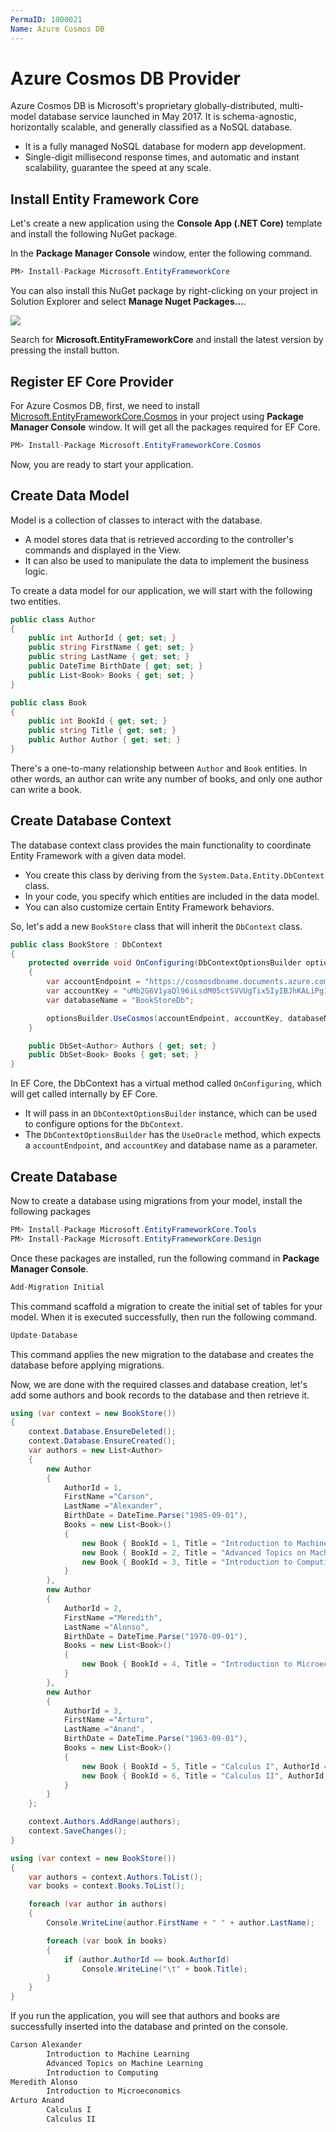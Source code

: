 ```yaml
---
PermaID: 1000021
Name: Azure Cosmos DB
---
```


# Azure Cosmos DB Provider

Azure Cosmos DB is Microsoft's proprietary globally-distributed, multi-model database service launched in May 2017. It is schema-agnostic, horizontally scalable, and generally classified as a NoSQL database.

 - It is a fully managed NoSQL database for modern app development. 
 - Single-digit millisecond response times, and automatic and instant scalability, guarantee the speed at any scale.

## Install Entity Framework Core

Let's create a new application using the **Console App (.NET Core)** template and install the following NuGet package. 

In the **Package Manager Console** window, enter the following command.

```csharp
PM> Install-Package Microsoft.EntityFrameworkCore
```

You can also install this NuGet package by right-clicking on your project in Solution Explorer and select **Manage Nuget Packages...**. 

<img src="images/cosmos-1.png">

Search for **Microsoft.EntityFrameworkCore** and install the latest version by pressing the install button.

## Register EF Core Provider

For Azure Cosmos DB, first, we need to install [Microsoft.EntityFrameworkCore.Cosmos](https://www.nuget.org/packages/Microsoft.EntityFrameworkCore.Cosmos) in your project using **Package Manager Console** window. It will get all the packages required for EF Core.

```csharp
PM> Install-Package Microsoft.EntityFrameworkCore.Cosmos
```

Now, you are ready to start your application.

## Create Data Model
 
Model is a collection of classes to interact with the database.

 - A model stores data that is retrieved according to the controller's commands and displayed in the View.
 - It can also be used to manipulate the data to implement the business logic.

To create a data model for our application, we will start with the following two entities.

```csharp
public class Author
{
    public int AuthorId { get; set; }
    public string FirstName { get; set; }
    public string LastName { get; set; }
    public DateTime BirthDate { get; set; }
    public List<Book> Books { get; set; }
}

public class Book
{
    public int BookId { get; set; }
    public string Title { get; set; }
    public Author Author { get; set; }
}
```

There's a one-to-many relationship between `Author` and `Book` entities. In other words, an author can write any number of books, and only one author can write a book.

## Create Database Context

The database context class provides the main functionality to coordinate Entity Framework with a given data model. 

 - You create this class by deriving from the `System.Data.Entity.DbContext` class. 
 - In your code, you specify which entities are included in the data model. 
 - You can also customize certain Entity Framework behaviors. 

So, let's add a new `BookStore` class that will inherit the `DbContext` class.

```csharp
public class BookStore : DbContext
{
    protected override void OnConfiguring(DbContextOptionsBuilder optionsBuilder)
    {
        var accountEndpoint = "https://cosmosdbname.documents.azure.com:443/";
        var accountKey = "uMb2G6V1yaQl96iLsdM05ctSVVUgTix5IyIBJhKALiPg10ZtdeTNxhsyJhNv9jQrlTlb6KEYKdDZcEs5HRoZKQ==";
        var databaseName = "BookStoreDb";

        optionsBuilder.UseCosmos(accountEndpoint, accountKey, databaseName);
    }

    public DbSet<Author> Authors { get; set; }
    public DbSet<Book> Books { get; set; }
}
```
In EF Core, the DbContext has a virtual method called `OnConfiguring`, which will get called internally by EF Core. 

 - It will pass in an `DbContextOptionsBuilder` instance, which can be used to configure options for the `DbContext`.
 - The `DbContextOptionsBuilder` has the `UseOracle` method, which expects a `accountEndpoint`, and `accountKey` and database name as a parameter. 

## Create Database

Now to create a database using migrations from your model, install the following packages

```csharp
PM> Install-Package Microsoft.EntityFrameworkCore.Tools
PM> Install-Package Microsoft.EntityFrameworkCore.Design
```

Once these packages are installed, run the following command in **Package Manager Console**.

```csharp
Add-Migration Initial
```

This command scaffold a migration to create the initial set of tables for your model. When it is executed successfully, then run the following command.

```csharp
Update-Database
```

This command applies the new migration to the database and creates the database before applying migrations.

Now, we are done with the required classes and database creation, let's add some authors and book records to the database and then retrieve it.

```csharp
using (var context = new BookStore())
{
    context.Database.EnsureDeleted();
    context.Database.EnsureCreated();
    var authors = new List<Author>
    {
        new Author
        {
            AuthorId = 1,
            FirstName ="Carson",
            LastName ="Alexander",
            BirthDate = DateTime.Parse("1985-09-01"),
            Books = new List<Book>()
            {
                new Book { BookId = 1, Title = "Introduction to Machine Learning", AuthorId = 1},
                new Book { BookId = 2, Title = "Advanced Topics on Machine Learning", AuthorId = 1},
                new Book { BookId = 3, Title = "Introduction to Computing", AuthorId = 1}
            }
        },
        new Author
        {
            AuthorId = 2,
            FirstName ="Meredith",
            LastName ="Alonso",
            BirthDate = DateTime.Parse("1970-09-01"),
            Books = new List<Book>()
            {
                new Book { BookId = 4, Title = "Introduction to Microeconomics", AuthorId = 2}
            }
        },
        new Author
        {
            AuthorId = 3,
            FirstName ="Arturo",
            LastName ="Anand",
            BirthDate = DateTime.Parse("1963-09-01"),
            Books = new List<Book>()
            {
                new Book { BookId = 5, Title = "Calculus I", AuthorId = 3},
                new Book { BookId = 6, Title = "Calculus II", AuthorId = 3}
            }
        }
    };

    context.Authors.AddRange(authors);
    context.SaveChanges();
}

using (var context = new BookStore())
{
    var authors = context.Authors.ToList();
    var books = context.Books.ToList();

    foreach (var author in authors)
    {
        Console.WriteLine(author.FirstName + " " + author.LastName);

        foreach (var book in books)
        {
            if (author.AuthorId == book.AuthorId)
                Console.WriteLine("\t" + book.Title);
        }
    }
}
```

If you run the application, you will see that authors and books are successfully inserted into the database and printed on the console.

```csharp
Carson Alexander
        Introduction to Machine Learning
        Advanced Topics on Machine Learning
        Introduction to Computing
Meredith Alonso
        Introduction to Microeconomics
Arturo Anand
        Calculus I
        Calculus II
```
